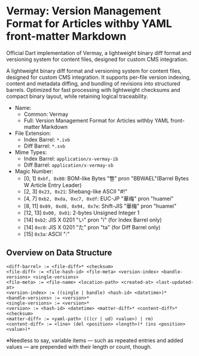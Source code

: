 # Vermay: Version Management Format for Articles withby YAML front-matter Markdown

Official Dart implementation of Vermay, a lightweight binary diff format and versioning system for content files, designed for custom CMS integration.

A lightweight binary diff format and versioning system for content files, designed for custom CMS integration.
It supports per-file version indexing, content and metadata diffing, and bundling of revisions into structured barrels.
Optimized for fast processing with lightweight checksums and compact binary layout, while retaining logical traceability.

- Name:
  - Common: Vermay
  - Full: Version Management Format for Articles withby YAML front-matter Markdown
- File Extension:
  - Index Barrel: `*.ivb`
  - Diff Barrel: `*.svb`
- Mime Types:
  - Index Barrel: `application/x-vermay-ib`
  - Diff Barrel: `application/x-vermay-sb`
- Magic Number:
  - [0, 1] `0xbf, 0x80`: BOM-like Bytes "뾀" pron "BBWAEL"(Barrel Bytes W Article Entry Leader)
  - [2, 3] `0x23, 0x21`: Shebang-like ASCII "#!" 
  - [4, 7] `0xb2, 0xda, 0xc7, 0xdf`: EUC-JP "華梅" pron "huamei"
  - [8, 11] `0x89, 0xd8, 0x94, 0x7e`: Shift-JIS "華梅" pron "huamei"
  - [12, 13] `0x00, 0x01`: 2-bytes Unsigned Integer 1
  - [14] `0xb2`:  JIS X 0201 "い" pron "i" (for Index Barrel only)
  - [14] `0xc0`:  JIS X 0201 "た" pron "ta" (for Diff Barrel only)
  - [15] `0x3a`: ASCII ":"


## Overview on Data Structure

```
<diff-barrel> := <file-diff>* <checksum>
<file-diff> := <file-hash-id> <file-meta> <version-index> <bandle-versions> <single-versions>
<file-meta> := <file-name> <location-path> <created-at> <last-updated-at>
<version-index> := ((single | bandle) <hash-id> <datetime>)*
<bandle-versions> := <version>*
<single-versions> := <version>*
<version> := <hash-id> <datetime> <matter-diff>* <content-diff>* <checksum>
<matter-diff> := <yaml-path> (((cr | ud) <value>) | rm)
<content-diff> := <line> (del <position> <length>)* (ins <position> <value>)*
```

※Needless to say, variable items ― such as repeated entries and added values ― are prepended with their length or count, though.
